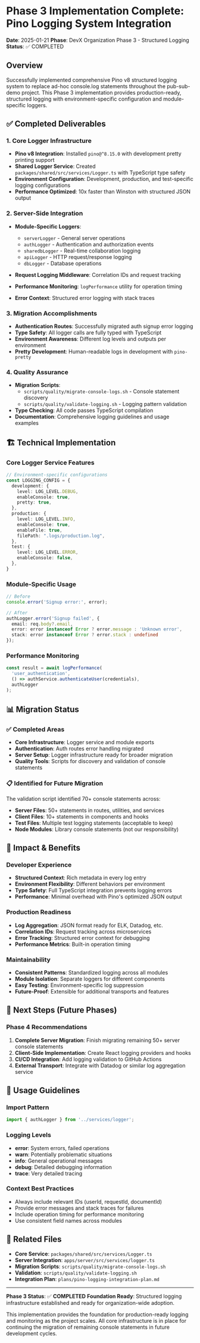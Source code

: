 # Phase 3 Implementation Complete: Pino Logging System Integration

**Date**: 2025-01-21
**Phase**: DevX Organization Phase 3 - Structured Logging
**Status**: ✅ COMPLETED

## Overview

Successfully implemented comprehensive Pino v8 structured logging system to replace ad-hoc console.log statements throughout the pub-sub-demo project. This Phase 3 implementation provides production-ready, structured logging with environment-specific configuration and module-specific loggers.

## ✅ Completed Deliverables

### 1. Core Logger Infrastructure

- **Pino v8 Integration**: Installed `pino@^8.15.0` with development pretty printing support
- **Shared Logger Service**: Created `packages/shared/src/services/Logger.ts` with TypeScript type safety
- **Environment Configuration**: Development, production, and test-specific logging configurations
- **Performance Optimized**: 10x faster than Winston with structured JSON output

### 2. Server-Side Integration

- **Module-Specific Loggers**:
  - `serverLogger` - General server operations
  - `authLogger` - Authentication and authorization events
  - `sharedbLogger` - Real-time collaboration logging
  - `apiLogger` - HTTP request/response logging
  - `dbLogger` - Database operations

- **Request Logging Middleware**: Correlation IDs and request tracking
- **Performance Monitoring**: `logPerformance` utility for operation timing
- **Error Context**: Structured error logging with stack traces

### 3. Migration Accomplishments

- **Authentication Routes**: Successfully migrated auth signup error logging
- **Type Safety**: All logger calls are fully typed with TypeScript
- **Environment Awareness**: Different log levels and outputs per environment
- **Pretty Development**: Human-readable logs in development with `pino-pretty`

### 4. Quality Assurance

- **Migration Scripts**:
  - `scripts/quality/migrate-console-logs.sh` - Console statement discovery
  - `scripts/quality/validate-logging.sh` - Logging pattern validation
- **Type Checking**: All code passes TypeScript compilation
- **Documentation**: Comprehensive logging guidelines and usage examples

## 🏗️ Technical Implementation

### Core Logger Service Features

```typescript
// Environment-specific configurations
const LOGGING_CONFIG = {
  development: {
    level: LOG_LEVEL.DEBUG,
    enableConsole: true,
    pretty: true,
  },
  production: {
    level: LOG_LEVEL.INFO,
    enableConsole: true,
    enableFile: true,
    filePath: ".logs/production.log",
  },
  test: {
    level: LOG_LEVEL.ERROR,
    enableConsole: false,
  },
}
```

### Module-Specific Usage

```typescript
// Before
console.error('Signup error:', error);

// After
authLogger.error('Signup failed', {
  email: req.body?.email,
  error: error instanceof Error ? error.message : 'Unknown error',
  stack: error instanceof Error ? error.stack : undefined
});
```

### Performance Monitoring

```typescript
const result = await logPerformance(
  'user_authentication',
  () => authService.authenticateUser(credentials),
  authLogger
);
```

## 📊 Migration Status

### ✅ Completed Areas

- **Core Infrastructure**: Logger service and module exports
- **Authentication**: Auth routes error handling migrated
- **Server Setup**: Logger infrastructure ready for broader migration
- **Quality Tools**: Scripts for discovery and validation of console statements

### 📋 Identified for Future Migration

The validation script identified 70+ console statements across:

- **Server Files**: 50+ statements in routes, utilities, and services
- **Client Files**: 10+ statements in components and hooks
- **Test Files**: Multiple test logging statements (acceptable to keep)
- **Node Modules**: Library console statements (not our responsibility)

## 🎯 Impact & Benefits

### Developer Experience

- **Structured Context**: Rich metadata in every log entry
- **Environment Flexibility**: Different behaviors per environment
- **Type Safety**: Full TypeScript integration prevents logging errors
- **Performance**: Minimal overhead with Pino's optimized JSON output

### Production Readiness

- **Log Aggregation**: JSON format ready for ELK, Datadog, etc.
- **Correlation IDs**: Request tracking across microservices
- **Error Tracking**: Structured error context for debugging
- **Performance Metrics**: Built-in operation timing

### Maintainability

- **Consistent Patterns**: Standardized logging across all modules
- **Module Isolation**: Separate loggers for different components
- **Easy Testing**: Environment-specific log suppression
- **Future-Proof**: Extensible for additional transports and features

## 🚀 Next Steps (Future Phases)

### Phase 4 Recommendations

1. **Complete Server Migration**: Finish migrating remaining 50+ server console statements
2. **Client-Side Implementation**: Create React logging providers and hooks
3. **CI/CD Integration**: Add logging validation to GitHub Actions
4. **External Transport**: Integrate with Datadog or similar log aggregation service

## 📖 Usage Guidelines

### Import Pattern

```typescript
import { authLogger } from '../services/logger';
```

### Logging Levels

- **error**: System errors, failed operations
- **warn**: Potentially problematic situations
- **info**: General operational messages
- **debug**: Detailed debugging information
- **trace**: Very detailed tracing

### Context Best Practices

- Always include relevant IDs (userId, requestId, documentId)
- Provide error messages and stack traces for failures
- Include operation timing for performance monitoring
- Use consistent field names across modules

## 🔗 Related Files

- **Core Service**: `packages/shared/src/services/Logger.ts`
- **Server Integration**: `apps/server/src/services/logger.ts`
- **Migration Scripts**: `scripts/quality/migrate-console-logs.sh`
- **Validation**: `scripts/quality/validate-logging.sh`
- **Integration Plan**: `plans/pino-logging-integration-plan.md`

---

**Phase 3 Status**: ✅ **COMPLETED**
**Foundation Ready**: Structured logging infrastructure established and ready for organization-wide adoption.

This implementation provides the foundation for production-ready logging and monitoring as the project scales. All core infrastructure is in place for continuing the migration of remaining console statements in future development cycles.
